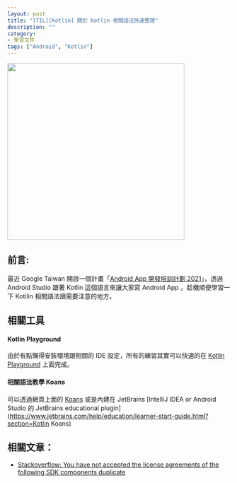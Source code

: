 ```yaml
---
layout: post
title: "[TIL][Kotlin] 關於 Kotlin 相關語法快速整理"
description: ""
category: 
- 學習文件
tags: ["Android", "Kotlin"]
---
```


<img src="https://logo-logos.com/wp-content/uploads/2016/10/Kotlin_logo_image_picture.png" width="400px">



## 前言:

最近 Google Taiwan 開啟一個計畫「[Android App 開發培訓計劃 2021](https://events.withgoogle.com/android-study-jam-twhk-2021/)」，透過 Android Studio 跟著 Kotlin 這個語言來讓大家寫 Android App 。趁機順便學習一下 Kotilin 相關語法跟需要注意的地方。




## 相關工具 

<a id="setup"></a>

#### Kotlin Playground

由於有點懶得安裝環境跟相關的 IDE 設定，所有的練習其實可以快速的在 [Kotlin Playground](https://play.kotlinlang.org/) 上面完成。

#### 相關語法教學 Koans

可以透過網頁上面的 [Koans](https://play.kotlinlang.org/koans) 或是內建在 JetBrains [IntelliJ IDEA or Android Studio 的 JetBrains educational plugin](https://www.jetbrains.com/help/education/learner-start-guide.html?section=Kotlin Koans) 

## 相關文章：
<a id="refer"></a>

- [Stackoverflow: You have not accepted the license agreements of the following SDK components duplicate](https://stackoverflow.com/questions/39760172/you-have-not-accepted-the-license-agreements-of-the-following-sdk-components)

